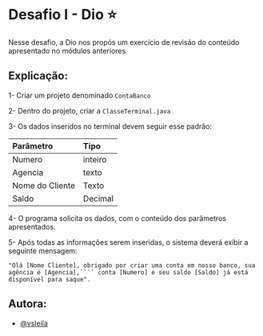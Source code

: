 
# Desafio I - Dio :star:

Nesse desafio, a Dio nos propós um exercício de revisão do conteúdo apresentado no módulos anteriores.


## Explicação:


1- Criar um projeto denominado `ContaBanco`

2- Dentro do projeto, criar a `ClasseTerminal.java`

3- Os dados inseridos no terminal devem seguir esse padrão:

| Parâmetro   | Tipo       |                            
| :---------- | :--------- |  
| Numero | inteiro | 
| Agencia | texto|
| Nome do Cliente | Texto |
| Saldo | Decimal |

4- O programa solicita os dados, com o conteúdo dos parâmetros apresentados.

5- Após todas as informações serem inseridas, o sistema deverá exibir a seguinte mensagem:

```"Olá [Nome Cliente], obrigado por criar uma conta em nosso banco, sua agência é [Agencia],````
conta [Numero] e seu saldo [Saldo] já está disponível para saque".```



## Autora:

- [@vsleila](https://github.com/vsleila/)

